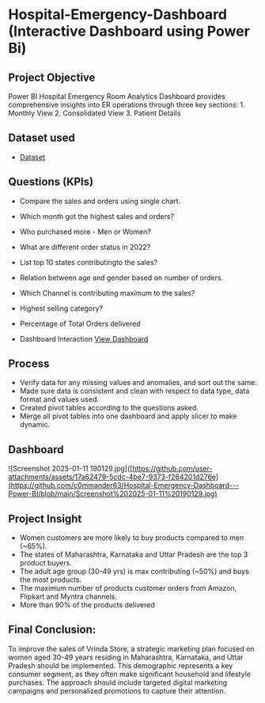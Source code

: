 # Hospital-Emergency-Dashboard (Interactive Dashboard using Power Bi)
## Project Objective
Power BI Hospital Emergency Room Analytics Dashboard provides comprehensive insights into ER operations through three key sections: 1. Monthly View 2. Consolidated View 3. Patient Details 

## Dataset used
- <a href="https://github.com/c0mmander63/Hospital-Emergency-Dashboard---Power-BI/blob/main/Hospital%20ER_Data.csv">Dataset</a>

## Questions (KPIs)
- Compare the sales and orders using single chart.
- Which month got the highest sales and orders?
- Who purchased more - Men or Women?
- What are different order status in 2022?
- List top 10 states contributingto the sales?
- Relation between age and gender based on number of orders.
- Which Channel is contributing maximum to the sales?
- Highest selling category?
- Percentage of Total Orders delivered

- Dashboard Interaction <a href="https://github.com/ritikbh193/Data-Analytics-with-Excel/blob/main/Dashboard_Image.png">View Dashboard</a>

## Process
- Verify data for any missing values and anomalies, and sort out the same.
- Made sure data is consistent and clean with respect to data type, data format and values used.
- Created pivot tables according to the questions asked.
- Merge all pivot tables into one dashboard and apply slicer to make dynamic.

## Dashboard

![Screenshot 2025-01-11 190129.jpg]([https://github.com/user-attachments/assets/17a62479-5cdc-4be7-9373-f264201d276e](https://github.com/c0mmander63/Hospital-Emergency-Dashboard---Power-BI/blob/main/Screenshot%202025-01-11%20190129.jpg)


## Project Insight
- Women customers are more likely to buy products compared to men (~65%).
- The states of Maharashtra, Karnataka and Uttar Pradesh are the top 3 product buyers.
- The adult age group (30-49 yrs) is max contributing (~50%) and buys the most products.
- The maximum number of products customer orders from Amazon, Flipkart and Myntra channels.
- More than 90% of the products delivered

## Final Conclusion:
To improve the sales of Vrinda Store, a strategic marketing plan focused on women aged 30-49 years residing in Maharashtra, Karnataka, and Uttar Pradesh should be implemented. This demographic represents a key consumer segment, as they often make significant household and lifestyle purchases. The approach should include targeted digital marketing campaigns and personalized promotions to capture their attention.
